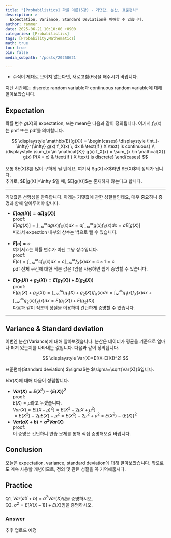 ```yaml
---
title: "[Probabilistics] 확률 이론(5강) - 기댓값, 분산, 표준편차"
description: >-
  Expectation, Variance, Standard Deviation을 이해할 수 있습니다.
author: rammer
date: 2025-06-21 10:10:00 +0900
categories: [Probabilistics]
tags: [Probability,Mathematics]
math: true
toc: true
pin: false
media_subpath: '/posts/20250621'

---
```

  * 수식이 제대로 보이지 않는다면, 새로고침(F5)을 해주시기 바랍니다.  
  
  
 지난 시간에는 discrete random variable과 continuous random variable에 대해 알아보았습니다.


## **Expectation**
확률 변수 $g(X)$의 expectation, 또는 mean은 다음과 같이 정의됩니다. 여기서 $f_X(x)$는 pmf 또는 pdf를 의미합니다.<br>
<div align="center">
$$
\displaystyle
\mathbb{E}[g(X)] = 
\begin{cases}
\displaystyle \int_{-\infty}^{\infty} g(x) f_X(x) \, dx & \text{if } X \text{ is continuous} \\
\displaystyle \sum_{x \in \mathcal{X}} g(x) f_X(x) = \sum_{x \in \mathcal{X}} g(x) P(X = x) & \text{if } X \text{ is discrete}
\end{cases}
$$
</div>
<br>
보통 $E(X)$를 많이 구하게 될 텐데요, 여기서 $g(X)=X$라면 $E(X)$의 정의가 됩니다.<br>
추가로, $E|g(X)|=\infty $일 때, $E[g(X)]$는 존재하지 않는다고 합니다.<br>

---

기댓값은 선형성을 만족합니다. 아래는 기댓값에 관한 성질들인데요, 매우 중요하니 증명과 함께 알아두어야 합니다.<br>

 * __$E[ag(X)]=aE[g(X)]$__   
proof:<br>
$E[ag(X)]=\int_{-\infty }^{\infty }ag(x)f_X(x)dx=a\int_{-\infty }^{\infty }g(x)f_X(x)dx=aE[g(X)]$<br>
따라서 expection 내부의 상수는 밖으로 뺄 수 있습니다.<br><br>
 * __$E[c]=c$__  
여기서 c는 확률 변수가 아닌 그냥 상수입니다.<br>
proof:<br>
$E(c)=\int_{-\infty }^{\infty}cf_X(x)dx=c\int_{-\infty}^{\infty}f_X(x)dx=c\times 1=c$  
pdf 전체 구간에 대한 적분 값은 1임을 사용하면 쉽게 증명할 수 있습니다.<br><br>
 * __$E(g_1(X)+g_2(X))=E(g_1(X))+E(g_2(X))$__  
proof:<br>
$E(g_1(X)+g_2(X))=\int_{-\infty}^{\infty}(g_1(X)+g_2(X))f_X(x)dx=\int_{\infty}^{\infty}g_1(x)f_X(x)dx+\int_{-\infty}^{\infty}g_2(x)f_X(x)dx=E(g_1(X))+E(g_2(X))$   
다음과 같이 적분의 성질을 이용하여 간단하게 증명할 수 있습니다.

---

## **Variance & Standard deviation**  
이번엔 분산(Variance)에 대해 알아보겠습니다. 분산은 데이터가 평균을 기준으로 얼마나 퍼져 있는지를 나타내는 값입니다. 다음과 같이 정의됩니다. <br>
<div align="center">
$$
\displaystyle
Var(X)=E[(X-E[X])^2]
$$
</div>
<br>
표준편차(Standard deviation) $\sigma$는 $\sigma=\sqrt{Var(X)}$입니다.<br>

$Var(X)$에 대해 다음이 성립합니다.  
 * __$Var(X)=E(X^2)-\{E(X)\}^2$__  
proof:  
$E(X)=\mu$라고 두겠습니다.<br>
$Var(X)=E[(X-\mu)^2]=E[X^2-2\mu X+\mu^2]$<br>
$=E(X^2)-2\mu E(X)+\mu^2=E(X^2)-2\mu^2+\mu^2=E(X^2)-\{E(X)\}^2$<br>
 * __$Var(aX+b)=a^2Var(X)$__  
proof:  
이 증명은 간단하니 연습 문제를 통해 직접 증명해보길 바랍니다.<br>

## **Conclusion**
오늘은 expectation, variance, standard deviation에 대해 알아보았습니다. 앞으로도 계속 사용할 개념이므로, 정의 및 관련 성질을 꼭 기억해둡시다.<br>
## **Practice** 
Q1. $Var(aX+b)=a^2Var(X)$임을 증명하시오.  
Q2. $\sigma^2=E[X(X-1)]+E(X)$임을 증명하시오.  

### Answer 
추후 업로드 예정







